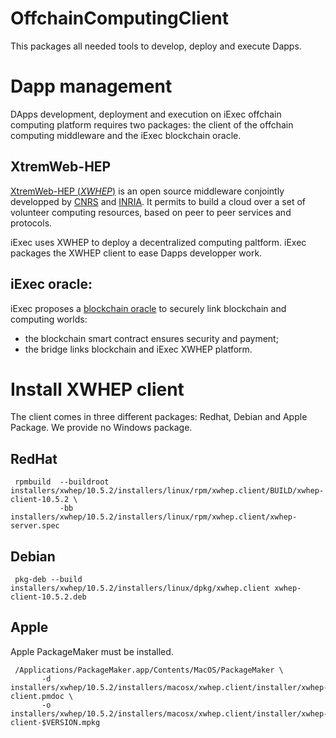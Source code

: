 OffchainComputingClient
=======================

This packages all needed tools to develop, deploy and execute Dapps.

Dapp management
===============

DApps development, deployment and execution on iExec offchain computing platform requires two packages: the client of the offchain computing middleware and the iExec blockchain oracle.

## XtremWeb-HEP

[XtremWeb-HEP (_XWHEP_)](https://github.com/lodygens/xtremweb-hep) is an open source middleware conjointly developped by [CNRS](http://www.cnrs.fr) and [INRIA](https://www.inria.fr).
It permits to build a cloud over a set of volunteer computing resources, based on peer to peer services and protocols.

iExec uses XWHEP to deploy a decentralized computing paltform. iExec packages the XWHEP client to ease Dapps developper work.

## iExec oracle:

iExec proposes a [blockchain oracle](https://blog.ledger.co/hardware-oracles-bridging-the-real-world-to-the-blockchain-ca97c2fc3e6c) to securely link blockchain and computing worlds:
   * the blockchain smart contract ensures security and payment;
   * the bridge links blockchain and iExec XWHEP platform.


Install XWHEP client
====================

The client comes in three different packages: Redhat, Debian and Apple Package.
We provide no Windows package.

RedHat
------
```
 rpmbuild  --buildroot installers/xwhep/10.5.2/installers/linux/rpm/xwhep.client/BUILD/xwhep-client-10.5.2 \
           -bb         installers/xwhep/10.5.2/installers/linux/rpm/xwhep.client/xwhep-server.spec
```

Debian
------
```
 pkg-deb --build installers/xwhep/10.5.2/installers/linux/dpkg/xwhep.client xwhep-client-10.5.2.deb
```

Apple
-----
Apple PackageMaker must be installed.

```
 /Applications/PackageMaker.app/Contents/MacOS/PackageMaker \
       -d installers/xwhep/10.5.2/installers/macosx/xwhep.client/installer/xwhep-client.pmdoc \
       -o installers/xwhep/10.5.2/installers/macosx/xwhep.client/installer/xwhep-client-$VERSION.mpkg

```

